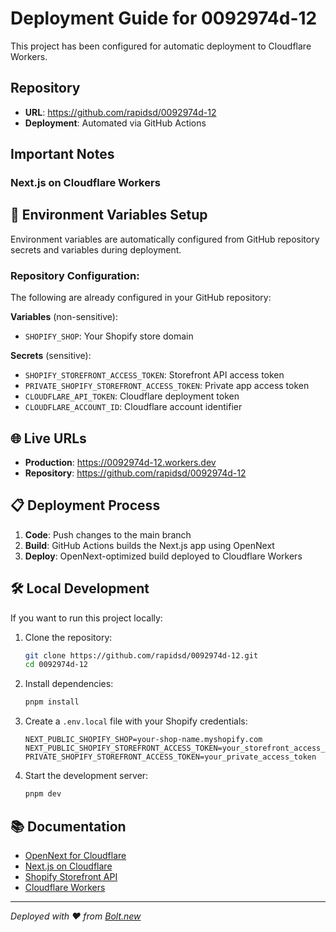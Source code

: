 # Deployment Guide for 0092974d-12

This project has been configured for automatic deployment to Cloudflare Workers.

## Repository

- **URL**: https://github.com/rapidsd/0092974d-12
- **Deployment**: Automated via GitHub Actions

## Important Notes

### Next.js on Cloudflare Workers

## 🔧 Environment Variables Setup

Environment variables are automatically configured from GitHub repository secrets and variables during deployment.

### Repository Configuration:
The following are already configured in your GitHub repository:

**Variables** (non-sensitive):
- `SHOPIFY_SHOP`: Your Shopify store domain

**Secrets** (sensitive):
- `SHOPIFY_STOREFRONT_ACCESS_TOKEN`: Storefront API access token
- `PRIVATE_SHOPIFY_STOREFRONT_ACCESS_TOKEN`: Private app access token
- `CLOUDFLARE_API_TOKEN`: Cloudflare deployment token
- `CLOUDFLARE_ACCOUNT_ID`: Cloudflare account identifier

## 🌐 Live URLs

- **Production**: https://0092974d-12.workers.dev
- **Repository**: https://github.com/rapidsd/0092974d-12

## 📋 Deployment Process

1. **Code**: Push changes to the main branch
2. **Build**: GitHub Actions builds the Next.js app using OpenNext
3. **Deploy**: OpenNext-optimized build deployed to Cloudflare Workers

## 🛠️ Local Development

If you want to run this project locally:

1. Clone the repository:
   ```bash
   git clone https://github.com/rapidsd/0092974d-12.git
   cd 0092974d-12
   ```

2. Install dependencies:
   ```bash
   pnpm install
   ```

3. Create a `.env.local` file with your Shopify credentials:
   ```
   NEXT_PUBLIC_SHOPIFY_SHOP=your-shop-name.myshopify.com
   NEXT_PUBLIC_SHOPIFY_STOREFRONT_ACCESS_TOKEN=your_storefront_access_token
   PRIVATE_SHOPIFY_STOREFRONT_ACCESS_TOKEN=your_private_access_token
   ```

4. Start the development server:
   ```bash
   pnpm dev
   ```

## 📚 Documentation

- [OpenNext for Cloudflare](https://github.com/opennextjs/opennext/tree/main/packages/cloudflare)
- [Next.js on Cloudflare](https://developers.cloudflare.com/workers/tutorials/deploy-a-nextjs-site/)
- [Shopify Storefront API](https://shopify.dev/docs/api/storefront)
- [Cloudflare Workers](https://developers.cloudflare.com/workers/)

---

*Deployed with ❤️ from [Bolt.new](https://bolt.new)*
